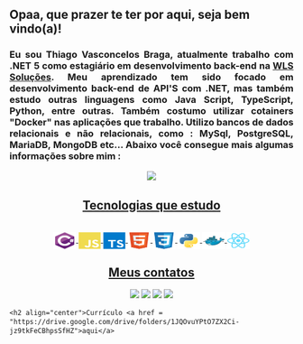 <h2>Opaa, que prazer te ter por aqui, seja bem vindo(a)!</h2> 
<h3 align="justify"> Eu sou Thiago Vasconcelos Braga,  atualmente trabalho com .NET 5 como estagiário em desenvolvimento back-end na <a   href="https://www.wlssistemas.com.br"/>WLS Soluções</a>. Meu aprendizado tem sido focado em desenvolvimento back-end de API'S com .NET, mas também estudo outras linguagens como Java Script, TypeScript, Python, entre outras. Também costumo utilizar cotainers "Docker" nas aplicações que trabalho. Utilizo bancos de dados relacionais e não relacionais, como : MySql, PostgreSQL, MariaDB, MongoDB etc... Abaixo você consegue mais algumas informações sobre mim :</h3>
<div align="center"> 
  <a href="https://github.com/thiagovb46">
  <img  src="https://github-readme-stats.vercel.app/api/top-langs/?username=thiagovb46&layout=compact&langs_count=7&theme=dracula"/>
</div>
  <h2 align="center">Tecnologias que estudo </h2>
<div style="display: inline_block" align="center"><br>
  <img align="center" alt="Thiago Vasconcelos Braga" height="30" width="40" src="https://raw.githubusercontent.com/devicons/devicon/master/icons/csharp/csharp-original.svg">
  <img align="center" alt="Thiago Vasconcelos Braga" height="30" width="40" src="https://raw.githubusercontent.com/devicons/devicon/master/icons/javascript/javascript-plain.svg">
  <img align="center" alt="Thiago Vasconcelos Braga -Ts" height="30" width="40" src="https://github.com/devicons/devicon/blob/master/icons/typescript/typescript-original.svg">
  <img align="center" alt="Thiago Vasconcelos Braga" height="30" width="40" src="https://raw.githubusercontent.com/devicons/devicon/master/icons/html5/html5-original.svg">
  <img align="center" alt="Thiago Vasconcelos Braga" height="30" width="40" src="https://github.com/devicons/devicon/blob/master/icons/css3/css3-original.svg">
  <img align="center" alt="Thiago Vasconcelos Braga" height="30" width="40" src="https://github.com/devicons/devicon/blob/master/icons/python/python-original.svg">
  <img align="center" alt="Thiago Vasconcelos Braga" height="30" width="40" src="https://github.com/devicons/devicon/blob/master/icons/docker/docker-original.svg">
  <img align="center" alt="Thiago Vasconcelos Braga" height="30" width="40" src="https://github.com/devicons/devicon/blob/master/icons/react/react-original.svg">
  
</div>

  
  <h2 align="center">Meus contatos</h2>
 <div align="center"> 
  <a href="https://instagram.com/thiagovb46" target="_blank"><img src="https://img.shields.io/badge/-Instagram-%23E4405F?style=for-the-badge&logo=instagram&logoColor=white" target="_blank"></a>
 	 <a href="https://discord.gg/CaZZX9H7" target="_blank"><img src="https://img.shields.io/badge/Discord-7289DA?style=for-the-badge&logo=discord&logoColor=white" target="_blank"></a> 
  <a href = "mailto:thiagovb46@gmail.com"><img src="https://img.shields.io/badge/-Gmail-%23333?style=for-the-badge&logo=gmail&logoColor=white" target="_blank"></a>
  <a href="https://www.linkedin.com/in/thiagovb46" target="_blank"><img src="https://img.shields.io/badge/-LinkedIn-%230077B5?style=for-the-badge&logo=linkedin&logoColor=white" target="_blank"></a> 
 </div>
  
    <h2 align="center">Currículo <a href = "https://drive.google.com/drive/folders/1JQOvuYPtO7ZX2Ci-jz9tkFeCBhpsSfHZ">aqui</a>
 <div align="center"> 
  <img src=""/>
 </div>
